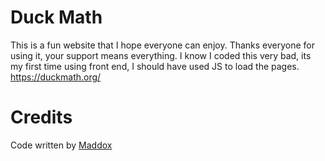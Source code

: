 # Duck Math
This is a fun website that I hope everyone can enjoy. Thanks everyone for using it, your support means everything. I know I coded this very bad, its my first time using front end, I should have used JS to load the pages.
https://duckmath.org/
# Credits
Code written by [Maddox](https://github.com/maddox05)
